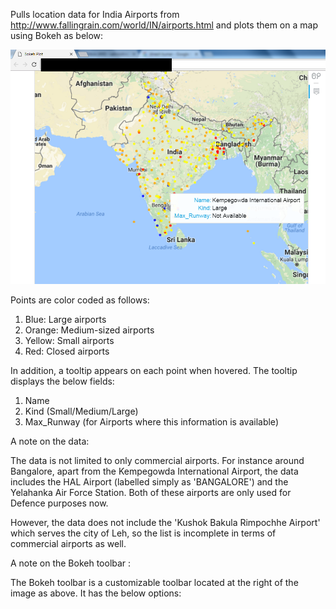 Pulls location data for India Airports from http://www.fallingrain.com/world/IN/airports.html and plots them on a map using Bokeh as below:

![ScreenShot](Indian_Airports_Visualized.png)


Points are color coded as follows:
1) Blue: Large airports
2) Orange: Medium-sized airports
3) Yellow: Small airports
4) Red: Closed airports

In addition, a tooltip appears on each point when hovered.
The tooltip displays the below fields:
1) Name
2) Kind (Small/Medium/Large)
3) Max_Runway (for Airports where this information is available)

A note on the data:

The data is not limited to only commercial airports. For instance around Bangalore, apart from the Kempegowda International Airport, the data includes the HAL Airport (labelled simply as 'BANGALORE') and the Yelahanka Air Force Station. Both of these airports are only used for Defence purposes now.

However, the data does not include the 'Kushok Bakula Rimpochhe Airport' which serves the city of Leh, so the list is incomplete in terms of commercial airports as well.

A note on the Bokeh toolbar :

The Bokeh toolbar is a customizable toolbar located at the right of the image as above. It has the below options:



